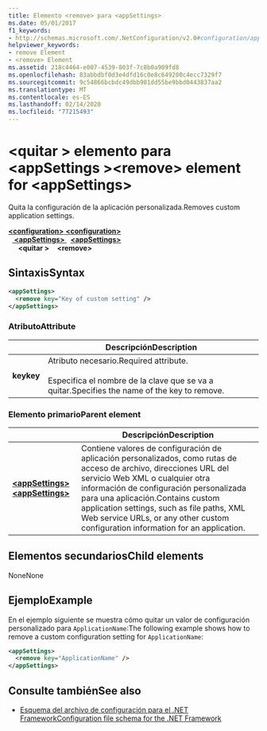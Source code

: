```yaml
---
title: Elemento <remove> para <appSettings>
ms.date: 05/01/2017
f1_keywords:
- http://schemas.microsoft.com/.NetConfiguration/v2.0#configuration/appSettings/remove
helpviewer_keywords:
- remove Element
- <remove> Element
ms.assetid: 218c4464-e007-4539-803f-7c8b0a909fd8
ms.openlocfilehash: 83abbdbf0d3e4dfd16c0e8c649200c4ecc7329f7
ms.sourcegitcommit: 9c54866bcbdc49dbb981dd55be9bbd0443837aa2
ms.translationtype: MT
ms.contentlocale: es-ES
ms.lasthandoff: 02/14/2020
ms.locfileid: "77215493"
---
```

# <a name="remove-element-for-appsettings"></a><span data-ttu-id="99a83-102">\<quitar > elemento para \<appSettings ></span><span class="sxs-lookup"><span data-stu-id="99a83-102">\<remove> element for \<appSettings></span></span>

<span data-ttu-id="99a83-103">Quita la configuración de la aplicación personalizada.</span><span class="sxs-lookup"><span data-stu-id="99a83-103">Removes custom application settings.</span></span>

<span data-ttu-id="99a83-104">[ **\<configuration>** ](../configuration-element.md)</span><span class="sxs-lookup"><span data-stu-id="99a83-104">[**\<configuration>**](../configuration-element.md)</span></span>\
<span data-ttu-id="99a83-105">&nbsp;&nbsp;[ **\<appSettings>** ](appsettings-element-for-configuration.md)</span><span class="sxs-lookup"><span data-stu-id="99a83-105">&nbsp;&nbsp;[**\<appSettings>**](appsettings-element-for-configuration.md)</span></span>\
<span data-ttu-id="99a83-106">&nbsp;&nbsp;&nbsp;&nbsp; **\<quitar >**</span><span class="sxs-lookup"><span data-stu-id="99a83-106">&nbsp;&nbsp;&nbsp;&nbsp;**\<remove>**</span></span>

## <a name="syntax"></a><span data-ttu-id="99a83-107">Sintaxis</span><span class="sxs-lookup"><span data-stu-id="99a83-107">Syntax</span></span>

```xml
<appSettings>
  <remove key="Key of custom setting" />
</appSettings>
```

### <a name="attribute"></a><span data-ttu-id="99a83-108">Atributo</span><span class="sxs-lookup"><span data-stu-id="99a83-108">Attribute</span></span>

|         | <span data-ttu-id="99a83-109">Descripción</span><span class="sxs-lookup"><span data-stu-id="99a83-109">Description</span></span> |
| ------- | ----------- |
| <span data-ttu-id="99a83-110">**key**</span><span class="sxs-lookup"><span data-stu-id="99a83-110">**key**</span></span> | <span data-ttu-id="99a83-111">Atributo necesario.</span><span class="sxs-lookup"><span data-stu-id="99a83-111">Required attribute.</span></span><br><br><span data-ttu-id="99a83-112">Especifica el nombre de la clave que se va a quitar.</span><span class="sxs-lookup"><span data-stu-id="99a83-112">Specifies the name of the key to remove.</span></span> |

### <a name="parent-element"></a><span data-ttu-id="99a83-113">Elemento primario</span><span class="sxs-lookup"><span data-stu-id="99a83-113">Parent element</span></span>

|     | <span data-ttu-id="99a83-114">Descripción</span><span class="sxs-lookup"><span data-stu-id="99a83-114">Description</span></span> |
| --- | ----------- |
| [<span data-ttu-id="99a83-115"> **\<appSettings>** </span><span class="sxs-lookup"><span data-stu-id="99a83-115">**\<appSettings>**</span></span>](appsettings-element-for-configuration.md) | <span data-ttu-id="99a83-116">Contiene valores de configuración de aplicación personalizados, como rutas de acceso de archivo, direcciones URL del servicio Web XML o cualquier otra información de configuración personalizada para una aplicación.</span><span class="sxs-lookup"><span data-stu-id="99a83-116">Contains custom application settings, such as file paths, XML Web service URLs, or any other custom configuration information for an application.</span></span> |

## <a name="child-elements"></a><span data-ttu-id="99a83-117">Elementos secundarios</span><span class="sxs-lookup"><span data-stu-id="99a83-117">Child elements</span></span>

<span data-ttu-id="99a83-118">None</span><span class="sxs-lookup"><span data-stu-id="99a83-118">None</span></span>

## <a name="example"></a><span data-ttu-id="99a83-119">Ejemplo</span><span class="sxs-lookup"><span data-stu-id="99a83-119">Example</span></span>

<span data-ttu-id="99a83-120">En el ejemplo siguiente se muestra cómo quitar un valor de configuración personalizado para `ApplicationName`:</span><span class="sxs-lookup"><span data-stu-id="99a83-120">The following example shows how to remove a custom configuration setting for `ApplicationName`:</span></span>

```xml
<appSettings>
  <remove key="ApplicationName" />
</appSettings>
```

## <a name="see-also"></a><span data-ttu-id="99a83-121">Consulte también</span><span class="sxs-lookup"><span data-stu-id="99a83-121">See also</span></span>

- [<span data-ttu-id="99a83-122">Esquema del archivo de configuración para el .NET Framework</span><span class="sxs-lookup"><span data-stu-id="99a83-122">Configuration file schema for the .NET Framework</span></span>](../index.md)
